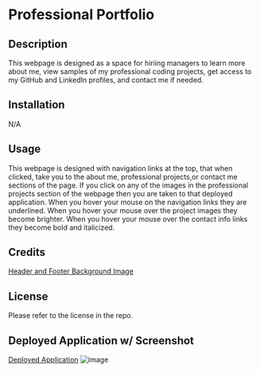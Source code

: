 # Professional Portfolio

## Description

This webpage is designed as a space for hiriing managers to learn more about me, view samples of my professional coding projects, get access to my GitHub and LinkedIn profiles, and contact me if needed. 

## Installation

N/A

## Usage

This webpage is designed with navigation links at the top, that when clicked, take you to the about me, professional projects,or contact me sections of the page. If you click on any of the images in the professional projects section of the webpage then you are taken to that deployed application. When you hover your mouse on the navigation links they are underlined. When you hover your mouse over the project images they become brighter. When you hover your mouse over the contact info links they become bold and italicized. 

## Credits

[Header and Footer Background Image](https://www.toptal.com/designers/subtlepatterns/uploads/ep_naturalwhite.png)

## License

Please refer to the license in the repo.

## Deployed Application w/ Screenshot
[Deployed Application](https://pbullock08.github.io/professional-portfolio/)
![image](./assets/images/)